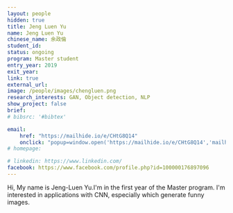 ```yaml
---
layout: people
hidden: true
title: Jeng Luen Yu
name: Jeng Luen Yu
chinese_name: 余政倫
student_id: 
status: ongoing
program: Master student
entry_year: 2019
exit_year: 
link: true
external_url:
image: /people/images/chengluen.png
research_interests: GAN, Object detection, NLP
show_project: false
brief:
# bibsrc: '#bibtex'

email:
    href: "https://mailhide.io/e/CHtG8Q14"
    onclick: "popup=window.open('https://mailhide.io/e/CHtG8Q14','mailhidepopup','width=580,height=635'); return false;"
# homepage: 

# linkedin: https://www.linkedin.com/
facebook: https://www.facebook.com/profile.php?id=100000176897096
---
```

Hi, My name is Jeng-Luen Yu.I'm in the first year of the Master program.
I'm interested in applications with CNN, especially which generate funny images.

